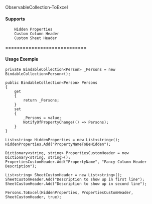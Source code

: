 ObservableCollection-ToExcel
#### Supports
		Hidden Properties
		Custom Column Header
		Custom Sheet Header
============================
#### Usage Exemple
```
private BindableCollection<Person> _Persons = new BindableCollection<Person>();

public BindableCollection<Person> Persons
{
	get
	{
		return _Persons;
	}
	set
	{
		_Persons = value;
		NotifyOfPropertyChange(() => Persons);
	}
}

List<string> HiddenProperties = new List<string>();
HiddenProperties.Add("PropertyNameToBeHidden");

Dictionary<string, string> PropertiesCustomHeader = new Dictionary<string, string>();
PropertiesCustomHeader.Add("PropertyName", "Fancy Column Header Description");

List<string> SheetCustomHeader = new List<string>();
SheetCustomHeader.Add("Description to show up in first line");
SheetCustomHeader.Add("Description to show up in second line");

Persons.ToExcel(HiddenProperties, PropertiesCustomHeader, SheetCustomHeader, true);
```
